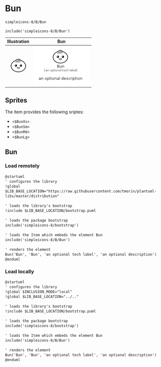 # Bun


```text
simpleicons-8/B/Bun
```

```text
include('simpleicons-8/B/Bun')
```



| Illustration | Bun |
| :---: | :---: |
| ![illustration for Illustration](../../simpleicons-8/B/Bun.png) | ![illustration for Bun](../../simpleicons-8/B/Bun.Local.png) |



## Sprites
The item provides the following sriptes:

- `<$BunXs>`
- `<$BunSm>`
- `<$BunMd>`
- `<$BunLg>`





## Bun

### Load remotely
```plantuml
@startuml
' configures the library
!global $LIB_BASE_LOCATION="https://raw.githubusercontent.com/tmorin/plantuml-libs/master/distribution"

' loads the library's bootstrap
!include $LIB_BASE_LOCATION/bootstrap.puml

' loads the package bootstrap
include('simpleicons-8/bootstrap')

' loads the Item which embeds the element Bun
include('simpleicons-8/B/Bun')

' renders the element
Bun('Bun', 'Bun', 'an optional tech label', 'an optional description')
@enduml
```

### Load locally
```plantuml
@startuml
' configures the library
!global $INCLUSION_MODE="local"
!global $LIB_BASE_LOCATION="../.."

' loads the library's bootstrap
!include $LIB_BASE_LOCATION/bootstrap.puml

' loads the package bootstrap
include('simpleicons-8/bootstrap')

' loads the Item which embeds the element Bun
include('simpleicons-8/B/Bun')

' renders the element
Bun('Bun', 'Bun', 'an optional tech label', 'an optional description')
@enduml
```

